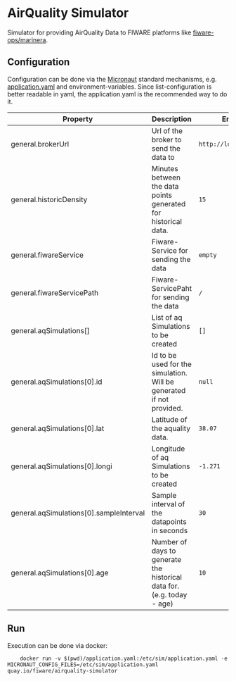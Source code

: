 # AirQuality Simulator

Simulator for providing AirQuality Data to FIWARE platforms like [fiware-ops/marinera](https://github.com/FIWARE-Ops/marinera).

## Configuration

Configuration can be done via the [Micronaut](https://micronaut.io/) standard mechanisms, e.g. [application.yaml](./src/main/resources/application.yaml) and environment-variables.
Since list-configuration is better readable in yaml, the application.yaml is the recommended way to do it.

| Property                                | Description                                                           | Env-Var                     |
|-----------------------------------------|-----------------------------------------------------------------------|-----------------------------|
| general.brokerUrl                       | Url of the broker to send the data to                                 | ```http://localhost:1026``` |
| general.historicDensity                 | Minutes between the data points generated for historical data.        | ```15```                    |
| general.fiwareService                   | Fiware-Service for sending the data                                   | ```empty```                 |
| general.fiwareServicePath               | Fiware-ServicePaht for sending the data                               | ```/```                     |
| general.aqSimulations[]                 | List of aq Simulations to be created                                  | ```[]```                    |
| general.aqSimulations[0].id             | Id to be used for the simulation. Will be generated if not provided.  | ```null```                  |
| general.aqSimulations[0].lat            | Latitude of the aquality data.                                        | ```38.07```                 |
| general.aqSimulations[0].longi          | Longitude of aq Simulations to be created                             | ```-1.271```                |
| general.aqSimulations[0].sampleInterval | Sample interval of the datapoints in seconds                          | ```30```                    |
| general.aqSimulations[0].age            | Number of days to generate the historical data for.(e.g. today - age) | ```10```                    |

## Run

Execution can be done via docker: 
```shell
    docker run -v $(pwd)/application.yaml:/etc/sim/application.yaml -e MICRONAUT_CONFIG_FILES=/etc/sim/application.yaml quay.io/fiware/airquality-simulator
```
